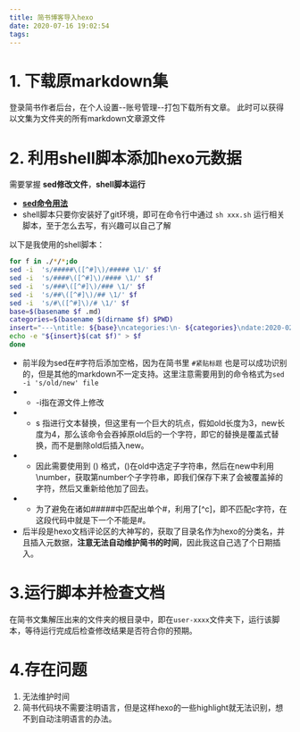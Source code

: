 ```yaml
---
title: 简书博客导入hexo
date: 2020-07-16 19:02:54
tags:
---
```


# 1. 下载原markdown集

登录简书作者后台，在个人设置--账号管理--打包下载所有文章。
此时可以获得以文集为文件夹的所有markdown文章源文件

# 2. 利用shell脚本添加hexo元数据
需要掌握 **sed修改文件**，**shell脚本运行**
- [**sed命令用法**](https://www.cnblogs.com/maxincai/p/5146338.html)
- shell脚本只要你安装好了git环境，即可在命令行中通过 ``sh xxx.sh`` 运行相关脚本，至于怎么去写，有兴趣可以自己了解

以下是我使用的shell脚本：

```sh
for f in ./*/*;do
sed -i  's/#####\([^#]\)/##### \1/' $f
sed -i  's/####\([^#]\)/#### \1/' $f
sed -i  's/###\([^#]\)/### \1/' $f
sed -i  's/##\([^#]\)/## \1/' $f
sed -i  's/#\([^#]\)/# \1/' $f
base=$(basename $f .md)
categories=$(basename $(dirname $f) $PWD)
insert="---\ntitle: ${base}\ncategories:\n- ${categories}\ndate:2020-02-17 02:17:00\n---\n"
echo -e "${insert}$(cat $f)" > $f
done
```
- 前半段为sed在#字符后添加空格，因为在简书里 ``#紧贴标题`` 也是可以成功识别的，但是其他的markdown不一定支持。这里注意需要用到的命令格式为``sed -i 's/old/new' file ``
- - \-i指在源文件上修改
- - s 指进行文本替换，但这里有一个巨大的坑点，假如old长度为3，new长度为4，那么该命令会吞掉原old后的一个字符，即它的替换是覆盖式替换，而不是删除old后插入new。
- - 因此需要使用到 () 格式，()在old中选定子字符串，然后在new中利用\\number，获取第number个子字符串，即我们保存下来了会被覆盖掉的字符，然后又重新给他加了回去。
- - 为了避免在诸如#####中匹配出单个#，利用了[^c]，即不匹配c字符，在这段代码中就是下一个不能是#。
- 后半段是hexo文档评论区的大神写的，获取了目录名作为hexo的分类名，并且插入元数据，**注意无法自动维护简书的时间**，因此我这自己选了个日期插入。

# 3.运行脚本并检查文档
在简书文集解压出来的文件夹的根目录中，即在``user-xxxx``文件夹下，运行该脚本，等待运行完成后检查修改结果是否符合你的预期。

# 4.存在问题
1. 无法维护时间
2. 简书代码块不需要注明语言，但是这样hexo的一些highlight就无法识别，想不到自动注明语言的办法。